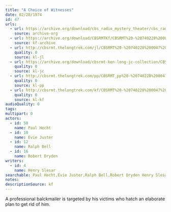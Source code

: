 ```yaml
---
title: "A Choice of Witnesses"
date: 02/28/1974
id: 47
urls: 
  - url: https://archive.org/download/cbs_radio_mystery_theater/cbs_radio_mystery_theater-0001-0050.zip/cbs_radio_mystery_theater-0001-0050%2Fcbsrmt_0047_a_choice_of_witnesses.mp3
    source: archive-org
  - url: https://archive.org/download/CBSRMTKf/CBSRMT%20-%20740228%200047%20A%20Choice%20Of%20Witnesses_kf.mp3
    source: kf-archive
  - url: http://cbsrmt.thelongtrek.com/jl/CBSRMT%20-%20740228%200047%20A%20Choice%20Of%20Witnesses_jl.mp3
    quality: 0
    source: kl-jl
  - url: https://archive.org/download/cbsrmt-ken-long-jc-collection/CBSRMT - 740228 0047 Choice Of Witnesses vbr kb_jc.mp3
    quality: 0
    source: kl-jc
  - url: http://cbsrmt.thelongtrek.com/pp/CBSRMT_pp%20-%20740228%200047%20A%20Choice%20of%20Witnesses.mp3
    quality: 0
    source: kl-pp
  - url: http://cbsrmt.thelongtrek.com/kf/CBSRMT%20-%20740228%200047%20A%20Choice%20Of%20Witnesses_kf.mp3
    quality: 0
    source: kl-kf
audioQuality: 0
tags: 
multipart: 0
actors:  
  - id: 58
    name: Paul Hecht  
  - id: 10
    name: Evie Juster  
  - id: 12
    name: Ralph Bell  
  - id: 16
    name: Robert Dryden
writers:  
  - id: 4
    name: Henry Slesar
searchable: Paul Hecht,Evie Juster,Ralph Bell,Robert Dryden Henry Slesar
notes: 
descriptionSource: kf
---
```

A professional balckmailer is targeted by his victims who hatch an elaborate plan to get rid of him.